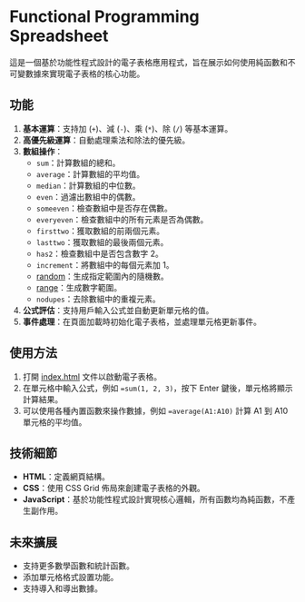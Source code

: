 # Functional Programming Spreadsheet

這是一個基於功能性程式設計的電子表格應用程式，旨在展示如何使用純函數和不可變數據來實現電子表格的核心功能。

## 功能

1. **基本運算**：支持加 (`+`)、減 (`-`)、乘 (`*`)、除 (`/`) 等基本運算。
2. **高優先級運算**：自動處理乘法和除法的優先級。
3. **數組操作**：
   - `sum`：計算數組的總和。
   - `average`：計算數組的平均值。
   - `median`：計算數組的中位數。
   - `even`：過濾出數組中的偶數。
   - `someeven`：檢查數組中是否存在偶數。
   - `everyeven`：檢查數組中的所有元素是否為偶數。
   - `firsttwo`：獲取數組的前兩個元素。
   - `lasttwo`：獲取數組的最後兩個元素。
   - `has2`：檢查數組中是否包含數字 2。
   - `increment`：將數組中的每個元素加 1。
   - [random](cci:1://file:///c:/Users/User/Desktop/python%E4%BD%9C%E6%A5%AD/winter_practice/week3_typescript/JS%E5%88%B7%E9%A1%8C/2025-2-12/Functional_Programming_Spreadsheet/script.js:47:2-47:55)：生成指定範圍內的隨機數。
   - [range](cci:1://file:///c:/Users/User/Desktop/python%E4%BD%9C%E6%A5%AD/winter_practice/week3_typescript/JS%E5%88%B7%E9%A1%8C/2025-2-12/Functional_Programming_Spreadsheet/script.js:63:0-64:106)：生成數字範圍。
   - `nodupes`：去除數組中的重複元素。
4. **公式評估**：支持用戶輸入公式並自動更新單元格的值。
5. **事件處理**：在頁面加載時初始化電子表格，並處理單元格更新事件。

## 使用方法

1. 打開 [index.html](cci:7://file:///c:/Users/User/Desktop/python%E4%BD%9C%E6%A5%AD/winter_practice/week3_typescript/JS%E5%88%B7%E9%A1%8C/2025-2-12/Functional_Programming_Spreadsheet/index.html:0:0-0:0) 文件以啟動電子表格。
2. 在單元格中輸入公式，例如 `=sum(1, 2, 3)`，按下 Enter 鍵後，單元格將顯示計算結果。
3. 可以使用各種內置函數來操作數據，例如 `=average(A1:A10)` 計算 A1 到 A10 單元格的平均值。

## 技術細節

- **HTML**：定義網頁結構。
- **CSS**：使用 CSS Grid 佈局來創建電子表格的外觀。
- **JavaScript**：基於功能性程式設計實現核心邏輯，所有函數均為純函數，不產生副作用。

## 未來擴展

- 支持更多數學函數和統計函數。
- 添加單元格格式設置功能。
- 支持導入和導出數據。
